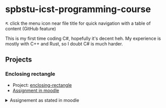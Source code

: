 # spbstu-icst-programming-course

:arrow_upper_left: click the menu icon near file title for quick navigation with a table of content (GitHub feature)

This is my first time coding C#, hopefully it's decent heh.
My experience is mostly with C++ and Rust, so I doubt C# is much harder.

## Projects

### Enclosing rectangle

- Project: [enclosing-rectangle](enclosing-rectangle)
- [Assignment in moodle](https://dl.spbstu.ru/mod/assign/view.php?id=48191)

<details><summary>Assignement as stated in moodle</summary>

> #### Задание: Охватывающий прямоугольник
> Задайте структуру, которая бы описывала прямоугольник на плоскости. Предположить, что стороны прямоугольника параллельны осям. Координаты вершин - тип double.
> Разработайте функцию на вход которой подается массив прямоугольников (размер массива не более 1000). Функция должна возвращать прямоугольник, который бы охватывал все входящие в массив прямоугольники.
> 
> ![Picture of 4 rectangles enclosed tightly by a bigger one](enclosing-rectangle/enclosing-rectangle-example.jpg)
> 
> Разработайте функцию на вход которой подается массив прямоугольников (размер массива не более 1000). Функция должна возвращать прямоугольник, который бы охватывал все входящие в массив прямоугольники.

</details>

